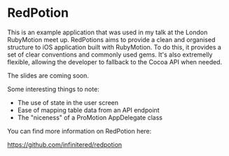 RedPotion
===================

This is an example application that was used in my talk at the London RubyMotion
meet up. RedPotions aims to provide a clean and organised structure to iOS
application built with RubyMotion. To do this, it provides a set of clear
conventions and commonly used gems. It's also extremelly flexible, allowing the
developer to fallback to the Cocoa API when needed.

The slides are coming soon.

Some interesting things to note:

- The use of state in the user screen
- Ease of mapping table data from an API endpoint
- The "niceness" of a ProMotion AppDelegate class

You can find more information on RedPotion here:

https://github.com/infinitered/redpotion
